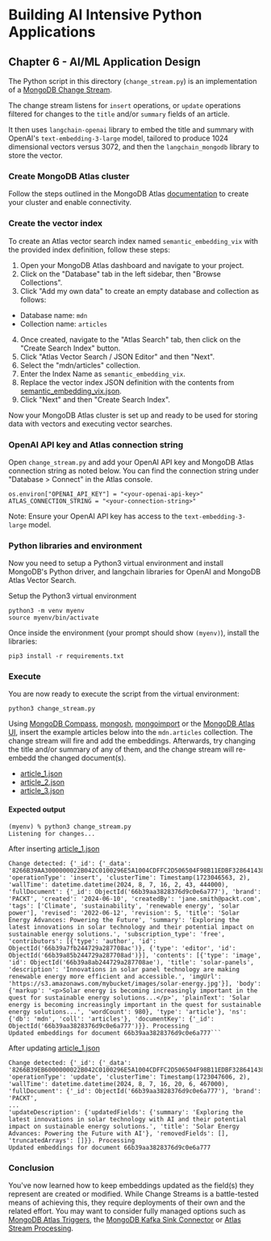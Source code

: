 # Building AI Intensive Python Applications

## Chapter 6 - AI/ML Application Design

The Python script in this directory (`change_stream.py`) is an implementation of a [MongoDB Change Stream](https://www.mongodb.com/docs/manual/changeStreams/). 

The change stream listens for `insert` operations, or  `update` operations filtered for changes to the `title` and/or `summary` fields of an article. 
 
It then uses `langchain-openai` library to embed the title and summary with OpenAI's `text-embedding-3-large` model, tailored to produce 1024 dimensional vectors versus 3072, and then the `langchain_mongodb` library to store the vector.

### Create MongoDB Atlas cluster

Follow the steps outlined in the MongoDB Atlas [documentation](https://www.mongodb.com/docs/atlas/tutorial/deploy-free-tier-cluster/#procedure) to create your cluster and enable connectivity.

### Create the vector index

To create an Atlas vector search index named `semantic_embedding_vix` with the provided index definition, follow these steps:

1. Open your MongoDB Atlas dashboard and navigate to your project.
2. Click on the "Database" tab in the left sidebar, then "Browse Collections".
3. Click "Add my own data" to create an empty database and collection as follows:
* Database name: `mdn`
* Collection name: `articles`
4. Once created, navigate to the "Atlas Search" tab, then click on the "Create Search Index" button.
5. Click "Atlas Vector Search / JSON Editor" and then "Next".
6. Select the "mdn/articles" collection.
7. Enter the Index Name as `semantic_embedding_vix`.
8. Replace the vector index JSON definition with the contents from [semantic_embedding_vix.json](./mdn_articles__semantic_embedding_vix.json).
9. Click "Next" and then "Create Search Index".

Now your MongoDB Atlas cluster is set up and ready to be used for storing data with vectors and executing vector searches.

### OpenAI API key and Atlas connection string

Open `change_stream.py` and add your OpenAI API key and MongoDB Atlas connection string as noted below. You can find the connection string under "Database > Connect" in the Atlas console.

```
os.environ["OPENAI_API_KEY"] = "<your-openai-api-key>"
ATLAS_CONNECTION_STRING = "<your-connection-string>"
```
Note: Ensure your OpenAI API key has access to the `text-embedding-3-large` model.

### Python libraries and environment

Now you need to setup a Python3 virtual environment and install MongoDB's Python driver, and langchain libraries for OpenAI and MongoDB Atlas Vector Search.

Setup the Python3 virtual environment
```
python3 -m venv myenv
source myenv/bin/activate
```

Once inside the environment (your prompt should show `(myenv)`), install the libraries:
```
pip3 install -r requirements.txt
```

### Execute

You are now ready to execute the script from the virtual environment:

```
python3 change_stream.py
```
Using [MongoDB Compass](https://www.mongodb.com/products/tools/compass), [mongosh](https://www.mongodb.com/docs/mongodb-shell/), [mongoimport](https://www.mongodb.com/docs/database-tools/mongoimport/) or the [MongoDB Atlas UI](https://www.mongodb.com/docs/atlas/atlas-ui/documents/), insert the example articles below into the `mdn.articles` collection. The change stream will fire and add the embeddings. Afterwards, try changing the title and/or summary of any of them, and the change stream will re-embedd the changed document(s).

* [article_1.json](./article_1.json)
* [article_2.json](./article_2.json)
* [article_3.json](./article_3.json)

#### Expected output

```
(myenv) % python3 change_stream.py
Listening for changes...
```

After inserting [article_1.json](./article_1.json)
```
Change detected: {'_id': {'_data': '8266B39AA3000000022B042C0100296E5A1004CDFFC2D506504F98B11EDBF328641438463C6F7065726174696F6E54797065003C696E736572740046646F63756D656E744B65790046645F6964006466B39AA3828376D9C0E6A777000004'}, 'operationType': 'insert', 'clusterTime': Timestamp(1723046563, 2), 'wallTime': datetime.datetime(2024, 8, 7, 16, 2, 43, 444000), 'fullDocument': {'_id': ObjectId('66b39aa3828376d9c0e6a777'), 'brand': 'PACKT', 'created': '2024-06-10', 'createdBy': 'jane.smith@packt.com', 'tags': ['Climate', 'sustainability', 'renewable energy', 'solar power'], 'revised': '2022-06-12', 'revision': 5, 'title': 'Solar Energy Advances: Powering the Future', 'summary': 'Exploring the latest innovations in solar technology and their potential impact on sustainable energy solutions.', 'subscription_type': 'free', 'contributors': [{'type': 'author', 'id': ObjectId('66b39a7fb244729a287708ac')}, {'type': 'editor', 'id': ObjectId('66b39a85b244729a287708ad')}], 'contents': [{'type': 'image', 'id': ObjectId('66b39a8ab244729a287708ae'), 'title': 'solar-panels', 'description': 'Innovations in solar panel technology are making renewable energy more efficient and accessible.', 'imgUrl': 'https://s3.amazonaws.com/mybucket/images/solar-energy.jpg'}], 'body': {'markup': '<p>Solar energy is becoming increasingly important in the quest for sustainable energy solutions...</p>', 'plainText': 'Solar energy is becoming increasingly important in the quest for sustainable energy solutions...', 'wordCount': 980}, 'type': 'article'}, 'ns': {'db': 'mdn', 'coll': 'articles'}, 'documentKey': {'_id': ObjectId('66b39aa3828376d9c0e6a777')}}. Processing
Updated embeddings for document 66b39aa3828376d9c0e6a777```
```
After updating [article_1.json](./article_1.json)
```
Change detected: {'_id': {'_data': '8266B39EB6000000022B042C0100296E5A1004CDFFC2D506504F98B11EDBF328641438463C6F7065726174696F6E54797065003C7570646174650046646F63756D656E744B65790046645F6964006466B39AA3828376D9C0E6A777000004'}, 'operationType': 'update', 'clusterTime': Timestamp(1723047606, 2), 'wallTime': datetime.datetime(2024, 8, 7, 16, 20, 6, 467000), 'fullDocument': {'_id': ObjectId('66b39aa3828376d9c0e6a777'), 'brand': 'PACKT',
...
'updateDescription': {'updatedFields': {'summary': 'Exploring the latest innovations in solar technology with AI and their potential impact on sustainable energy solutions.', 'title': 'Solar Energy Advances: Powering the Future with AI'}, 'removedFields': [], 'truncatedArrays': []}}. Processing
Updated embeddings for document 66b39aa3828376d9c0e6a777
```

### Conclusion

You've now learned how to keep embeddings updated as the field(s) they represent are created or modified. While Change Streams is a battle-tested means of achieving this, they require deployments of their own and the related effort. You may want to consider fully managed options such as [MongoDB Atlas Triggers](https://www.mongodb.com/docs/atlas/app-services/triggers/database-triggers/), the [MongoDB Kafka Sink Connector](https://www.mongodb.com/docs/kafka-connector/current/sink-connector/) or [Atlas Stream Processing](https://www.mongodb.com/docs/atlas/atlas-stream-processing/overview/). 